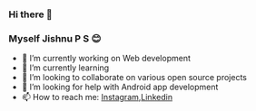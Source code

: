 ### Hi there 👋

### Myself Jishnu P S 😊


- 🔭 I’m currently working on Web development
- 🌱 I’m currently learning 
- 👯 I’m looking to collaborate on various open source projects
- 🤔 I’m looking for help with Android app development 
- 📫 How to reach me: [Instagram](https://www.instagram.com/jishnupsreekumar/),[Linkedin](https://www.linkedin.com/in/jishnupsreekumar/)
